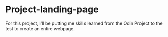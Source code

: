 # Project-landing-page
For this project, I'll be putting me skills learned from the Odin Project to the test to create an entire webpage. 

